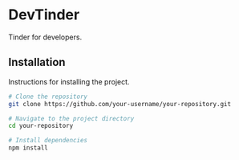 # DevTinder

Tinder for developers.

## Installation

Instructions for installing the project.

```bash
# Clone the repository
git clone https://github.com/your-username/your-repository.git

# Navigate to the project directory
cd your-repository

# Install dependencies
npm install
